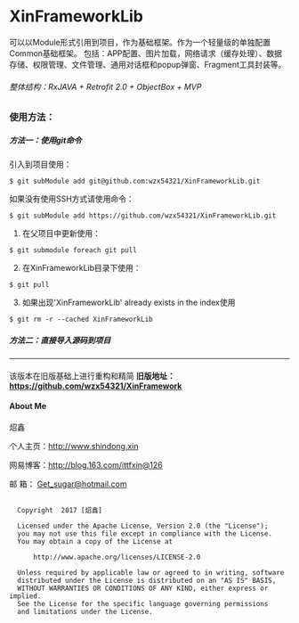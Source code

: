 # XinFrameworkLib

 可以以Module形式引用到项目，作为基础框架。作为一个轻量级的单独配置Common基础框架。
 包括：APP配置、图片加载，网络请求（缓存处理）、数据存储、权限管理、文件管理、通用对话框和popup弹窗、Fragment工具封装等。



###### 整体结构：RxJAVA + Retrofit 2.0 + ObjectBox + MVP


###  使用方法：
##### 方法一：使用git命令

引入到项目使用：  
```
$ git subModule add git@github.com:wzx54321/XinFrameworkLib.git  

```
如果没有使用SSH方式请使用命令：  
```
$ git subModule add https://github.com/wzx54321/XinFrameworkLib.git
```
1) 在父项目中更新使用：  
```
$ git submodule foreach git pull
```
2) 在XinFrameworkLib目录下使用：  
```
$ git pull
```
3) 如果出现'XinFrameworkLib' already exists in the index使用  
```
$ git rm -r --cached XinFrameworkLib
```

#####   方法二：直接导入源码到项目

----------------------------------------------------------------------------------------------------  
  
    
    


####

该版本在旧版基础上进行重构和精简
**旧版地址：https://github.com/wzx54321/XinFramework**





#### About Me

炤鑫

个人主页：http://www.shindong.xin

网易博客：http://blog.163.com/ittfxin@126

邮    箱： Get_sugar@hotmail.com


```

  Copyright  2017 [炤鑫]

  Licensed under the Apache License, Version 2.0 (the "License");
  you may not use this file except in compliance with the License.
  You may obtain a copy of the License at

      http://www.apache.org/licenses/LICENSE-2.0

  Unless required by applicable law or agreed to in writing, software
  distributed under the License is distributed on an "AS IS" BASIS,
  WITHOUT WARRANTIES OR CONDITIONS OF ANY KIND, either express or implied.
  See the License for the specific language governing permissions
  and limitations under the License.

```
